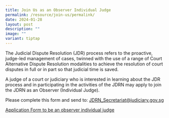 ```yaml
---
title: Join Us as an Observer Individual Judge
permalink: /resource/join-us/permalink/
date: 2024-01-28
layout: post
description: ""
image: ""
variant: tiptap
---
```

<p>The Judicial Dispute Resolution (JDR) process refers to the proactive,
judge-led management of cases, twinned with the use of a range of Court
Alternative Dispute Resolution modalities to achieve the resolution of
court disputes in full or in part so that judicial time is saved.</p>
<p>A judge of a court or judiciary who is interested in learning about the
JDR process and in participating in the activities of the JDRN may apply
to join the JDRN as an Observer (Individual Judge).</p>
<p>Please complete this form and send to: <a href="mailto:JDRN_Secretariat@judiciary.gov.sg" rel="noopener noreferrer nofollow" target="_blank">JDRN_Secretariat@judiciary.gov.sg</a> 
</p>
<p></p>
<p><a href="/files/appln form to be an jdrn observer(indiv)_9apr23.pdf" rel="noopener noreferrer nofollow" target="_blank">Application Form to be an observer individual judge</a>
</p>